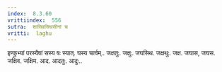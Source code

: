 ```yaml
---
index:  8.3.60
vrittiindex:  556
sutra:  शासिवसिघसीनां च
vritti:  laghu 
---
```


इण्कुभ्यां परस्यैषां सस्य षः स्यात्. घस्य चर्त्वम्.. जक्षतुः. जक्षुः. जघसिथ. जक्षथुः. जक्ष. जघास, जघस. जक्षिव. जक्षिम. आद. आदतुः. आदुः..

